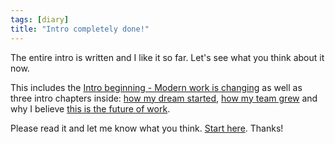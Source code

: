 ```yaml
---
tags: [diary]
title: "Intro completely done!"
---
```


The entire intro is written and I like it so far. Let's see what you think about it now.

This includes the [Intro beginning - Modern work is changing](/book/intro) as well as three intro chapters inside: [how my dream started](/book/dream), [how my team grew](/book/team) and why I believe [this is the future of work](/book/future).

Please read it and let me know what you think. [Start here](/book/intro). Thanks!